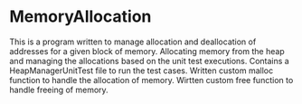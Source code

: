# MemoryAllocation

This is a program written to manage allocation and deallocation of addresses for a given block of memory.
Allocating memory from the heap and managing the allocations based on the unit test executions.
Contains a HeapManagerUnitTest file to run the test cases.
Written custom malloc function to handle the allocation of memory.
Wirtten custom free function to handle freeing of memory.
